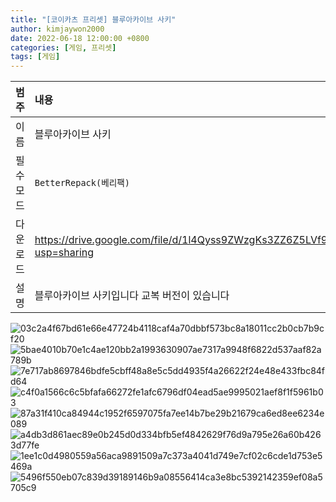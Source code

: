 ```yaml
---
title: "[코이카츠 프리셋] 블루아카이브 사키"
author: kimjaywon2000
date: 2022-06-18 12:00:00 +0800
categories: [게임, 프리셋]
tags: [게임]
---
```


| 범주             | 내용            |
|:----------------|:---------------|
| 이름             | 블루아카이브 사키  |
| 필수 모드         | `BetterRepack(베리팩)`       |
| 다운로드          | <https://drive.google.com/file/d/1l4Qyss9ZWzgKs3ZZ6Z5LVf9TwtGRGyJZ/view?usp=sharing> |
| 설명             | 블루아카이브 사키입니다 교복 버전이 있습니다   |

![03c2a4f67bd61e66e47724b4118caf4a70dbbf573bc8a18011cc2b0cb7b9cf20](https://user-images.githubusercontent.com/76558033/174488628-e1203e0f-43a7-4886-855f-fa4eb90f085e.png)
![5bae4010b70e1c4ae120bb2a1993630907ae7317a9948f6822d537aaf82a789b](https://user-images.githubusercontent.com/76558033/174488629-c22431f3-d0ad-4ce9-8687-4781a1b5d95b.png)
![7e717ab8697846bdfe5cbff48a8e5c5dd4935f4a26622f24e48e433fbc84fd64](https://user-images.githubusercontent.com/76558033/174488630-f55963c2-6f98-4f81-9646-befc86a78b76.png)
![c4f0a1566c6c5bfafa66272fe1afc6796df04ead5ae9995021aef8f1f5961b03](https://user-images.githubusercontent.com/76558033/174488633-deea370a-77ed-4f85-9364-226b1583d4fd.png)
![87a31f410ca84944c1952f6597075fa7ee14b7be29b21679ca6ed8ee6234e089](https://user-images.githubusercontent.com/76558033/174488634-742300bb-8676-4910-9b4e-0f86ca196e1c.png)
![a4db3d861aec89e0b245d0d334bfb5ef4842629f76d9a795e26a60b4263d77fe](https://user-images.githubusercontent.com/76558033/174488635-f04c796a-3848-46fc-a87f-64c06fa6f573.png)
![1ee1c0d4980559a56aca9891509a7c373a4041d749e7cf02c6cde1d753e5469a](https://user-images.githubusercontent.com/76558033/174488638-bfdd3e16-25a9-4b9f-baaa-f4ab5bfbb63f.png)
![5496f550eb07c839d39189146b9a08556414ca3e8bc5392142359ef08a5705c9](https://user-images.githubusercontent.com/76558033/174488639-559a4fcf-c735-4b4d-92ad-30983fb3e134.png)


